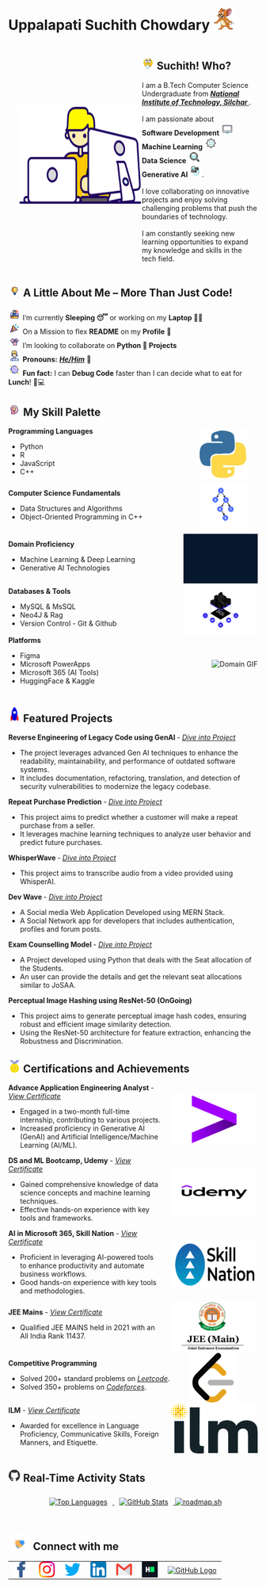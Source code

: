 # Uppalapati Suchith Chowdary&nbsp;<img src="Assets/Jerry_Logo.png" width="45px" height="45px">

<div style="display: flex; align-items: center;">
  <div>
    <img alt="Designer GIF" src="Assets/Designer.gif" width="250" height="200" style="margin-left: 20px;" />
  </div>
  <div style="flex: 1;">
    <h2>
      <img alt="Think GIF" src="Assets/think.gif" width="25px" /> Suchith! Who? &nbsp;
    </h2>
    <p>
      I am a B.Tech Computer Science Undergraduate from 
      <a href="http://www.nits.ac.in" target="_blank" rel="noopener noreferrer"> <b> <em>National Institute of Technology, Silchar</em> </b></a>.  
      <br><br>
      I am passionate about  <br>
      <b>Software Development</b> <img src="Assets/Software_PC.gif" width="25px">  <br>
      <b>Machine Learning</b> <img src="Assets/Settings.gif" width="25px">  <br>
      <b>Data Science</b> <img src="Assets/analysis.gif" width="25px"> <br>
      <b>Generative AI <img src="Assets/artificial-intelligence.gif" width="25px"></b>.  
      <br><br>
      I love collaborating on innovative projects and enjoy solving challenging problems that push the boundaries of technology.  
      <br><br>
      I am constantly seeking new learning opportunities to expand my knowledge and skills in the tech field.
    </p>
  </div>
</div>

##  <img alt="GIF" src="Assets/light-bulb.gif" width="25px" height="25px" /> **A Little About Me – More Than Just Code!**
<p>
    <img alt="GIF" src="Assets/president.gif" width="25px" /> I’m currently <b>Sleeping 😴</b> or working on my <b>Laptop 👨‍💻</b>
    <br>
    <img alt="GIF" src="Assets/confetti.gif" width="25px" /> On a Mission to flex <b>README</b> on my <b>Profile</b> 💪
    <br>
    <img alt="GIF" src="Assets/collaboration.gif" width="25px" /> I’m looking to collaborate on <b>Python 🐍 Projects</b>
    <br>
    <img alt="GIF" src="Assets/avatar.gif" width="25px" /> <b>Pronouns:</b> <a href="https://pronoun.is/he"><b><em>He/Him</em></b></a> 🧔
    <br>
    <img alt="GIF" src="Assets/disco-ball.gif" width="25px" /> <b>Fun fact:</b> I can <b>Debug Code</b> faster than I can decide what to eat for <b>Lunch</b>! 🍕💻
</p>

<h2>
    <img alt="Think GIF" src="Assets/creative-thinking.gif" width="25px" /> My Skill Palette &nbsp;
</h2>


<p>

<div style="display: flex; align-items: center;">
  <div style="flex: 1;">
    <b>Programming Languages</b>
      <ul>
          <li>Python</li>
          <li>R</li>
          <li>JavaScript</li>
          <li>C++</li>
      </ul>
  </div>
  <div>
      <img src="Assets/Python.webp" alt="Python GIF" width="100" height="100" style="margin-right: 20px;margin-left: 20px;"/>
  </div>
</div>

<div style="display: flex; align-items: center;">
  <div style="flex: 1;">
    <b>Computer Science Fundamentals</b>
    <ul>
        <li>Data Structures and Algorithms</li>
        <li>Object-Oriented Programming in C++</li>
    </ul>
  </div>
  <div>
      <img src="Assets/Data_Structure.gif" alt="Data Structure GIF" width="100" height="100" style="margin-left: 20px;margin-right: 20px" />
  </div>
</div>

<div style="display: flex; align-items: center;">
  <div style="flex: 1;">
    <b>Domain Proficiency</b>
    <ul>
        <li>Machine Learning & Deep Learning</li>
        <li>Generative AI Technologies</li>
    </ul>
  </div>
  <div>
      <img src="Assets/Data_Science.webp" alt="Domain GIF" width="150" height="100" style="margin-left: 20px;" />
  </div>
</div>

<div style="display: flex; align-items: center;">
  <div style="flex: 1;">
    <b>Databases & Tools</b>
    <ul>
        <li>MySQL & MsSQL</li>
        <li>Neo4J & Rag</li>
        <li>Version Control - Git & Github</li>
    </ul>
  </div>
  <div>
      <img src="Assets/SQL.gif" alt="Database GIF" width="150" height="100" style="margin-left: 20px;" />
  </div>
</div>

<div style="display: flex; align-items: center;">
  <div style="flex: 1;">
    <b>Platforms</b>
    <ul>
        <li>Figma</li>
        <li>Microsoft PowerApps</li>
        <li>Microsoft 365 (AI Tools)</li>
        <li>HuggingFace & Kaggle</li>
    </ul>
  </div>
  <div>
      <img src="Assets/figma.gif" alt="Domain GIF" width="150" height="100" style="margin-left: 20px;" />
  </div>
</div>

</p>

##  <img alt="GIF" src="Assets/Rocket.gif" width="25px" /> **Featured Projects**
<p>

<b> Reverse Engineering of Legacy Code using GenAI </b> - <a href="https://github.com/Suchith-2002/Reverse-Engineering-Legacy-Code"> <u><em> Dive into Project </em></u> </a>
- The project leverages advanced Gen AI techniques to enhance the readability, maintainability, and performance of outdated software systems.
- It includes documentation, refactoring, translation, and detection of security vulnerabilities to modernize the legacy codebase.

<b> Repeat Purchase Prediction </b> - <a href="https://github.com/Suchith-2002/Repeat-Purchase-Prediction"> <u><em> Dive into Project </em></u> </a>
- This project aims to predict whether a customer will make a repeat purchase from a seller.
- It leverages machine learning techniques to analyze user behavior and predict future purchases.

<b> WhisperWave </b> - <a href="https://github.com/Suchith-2002/WhisperWave"> <u><em> Dive into Project </em></u> </a>
- This project aims to transcribe audio from a video provided using WhisperAI.

<b> Dev Wave </b> - <a href="https://github.com/Suchith-2002/Dev-Wave"> <u><em> Dive into Project </em></u> </a>
- A Social media Web Application Developed using MERN Stack.
- A Social Network app for developers that includes authentication, profiles and forum posts.

<b> Exam Counselling Model </b> - <a href="https://github.com/Suchith-2002/Exam-Counselling-Model"> <u><em> Dive into Project </em></u> </a>
- A Project developed using Python that deals with the Seat allocation of the Students.
- An user can provide the details and get the relevant seat allocations similar to JoSAA.

<b> Perceptual Image Hashing using ResNet-50 (OnGoing) </b>
- This project aims to generate perceptual image hash codes, ensuring robust and efficient image similarity detection.
- Using the ResNet-50 architecture for feature extraction, enhancing the Robustness and Discrimination.

</p>

##  <img alt="GIF" src="Assets/Medal.gif" width="25px" /> **Certifications and Achievements**
<p>
<div style="display: flex; align-items: center;">
  <div style="flex: 1;">
    <b>Advance Application Engineering Analyst</b> - <a href="https://drive.google.com/file/d/1uOzXsh1KLkYmcteosHzDawBRLhDjksGS/view?usp=sharing"> <u><em> View Certificate </em></u> </a>
    <ul>
        <li>Engaged in a two-month full-time internship, contributing to various projects.</li>
        <li>Increased proficiency in Generative AI (GenAI) and Artificial Intelligence/Machine Learning (AI/ML).</li>
    </ul>
  </div>
  <div>
      <a href="https://www.accenture.com/us-en"><img src="Assets/Accenture-Emblem.png" alt="Accenture GIF" width="175" height="100" style="margin-left: 20px;" /></a>
  </div>
</div>

<div style="display: flex; align-items: center;">
  <div style="flex: 1;">
    <b>DS and ML Bootcamp, Udemy</b> - <a href="https://drive.google.com/file/d/1qWndDDh2HXZvx7hcG3qHKparFz7jbFg_/view?usp=sharing"> <u><em> View Certificate </em></u> </a>
    <ul>
        <li>Gained comprehensive knowledge of data science concepts and machine learning techniques.</li>
        <li>Effective hands-on experience with key tools and frameworks.</li>
    </ul>
  </div>
  <div>
      <a href="https://www.udemy.com/course/python-for-data-science-and-machine-learning-bootcamp/?srsltid=AfmBOool3d0ite3zHfBvMa4SGNkPxBnA8EfyAEd1QdrJ4K7fIx5j8IDG&couponCode=LEARNNOWPLANS"><img src="Assets/Udemy_Logo.png" alt="Udemy GIF" width="175" height="100" style="margin-left: 20px;" /></a>
  </div>
</div>

<div style="display: flex; align-items: center;">
  <div style="flex: 1;">
    <b>AI in Microsoft 365, Skill Nation</b> - <a href="https://drive.google.com/file/d/1tOBli_JOYbuaxxXiyWETRvPwUwXj65WV/view?usp=sharing"> <u><em> View Certificate </em></u> </a>
    <ul>
        <li>Proficient in leveraging AI-powered tools to enhance productivity and automate business workflows.</li>
        <li>Good hands-on experience with key tools and methodologies.</li>
    </ul>
  </div>
  <div>
      <a href="https://skillnation.ai/workshops/"><img src="Assets/Skill_Nation.png" alt="Skill Nation PNG" width="175" height="100" style="margin-left: 20px;" /></a>
  </div>
</div>

<div style="display: flex; align-items: center;">
  <div style="flex: 1;">
    <b>JEE Mains</b> - <a href="https://drive.google.com/file/d/1s9s8LpfYFWRWyvL2lRRe_YBJj_JjI0L-/view?usp=sharing"> <u><em> View Certificate </em></u> </a>
    <ul>
        <li>Qualified JEE MAINS held in 2021 with an All India Rank 11437.</li>
    </ul>
  </div>
  <div>
      <a href="https://jeemain.nta.nic.in"><img src="Assets/JEE_Logo.jpg" alt="JEE Logo JPG" width="175" height="100" style="margin-left: 20px;" /></a>
  </div>
</div>

<div style="display: flex; align-items: center;">
  <div style="flex: 1;">
    <b>Competitive Programming</b>
    <ul>
        <li>Solved 200+ standard problems on <a href="https://leetcode.com/u/Suchith_U/"><u><em>Leetcode</em></u></a>.</li>
        <li>Solved 350+ problems on <a href="https://codeforces.com/profile/Suchith_1124"><u><em>Codeforces</em></u></a>.</li>
    </ul>
  </div>
  <div>
      <a href="https://leetcode.com/u/"><img src="Assets/Leetcode_Logo.webp" alt="Leetcode Webp" width="100" height="100" style="margin-left: 20px; margin-right: 40px;" /></a>
  </div>
</div>

<div style="display: flex; align-items: center;">
  <div style="flex: 1;">
    <b>ILM</b> - <a href="https://drive.google.com/file/d/1tOBli_JOYbuaxxXiyWETRvPwUwXj65WV/view?usp=sharing"> <u><em> View Certificate </em></u> </a>
    <ul>
        <li>Awarded for excellence in Language Proficiency, Communicative Skills, Foreign Manners, and Etiquette.</li>
    </ul>
  </div>
  <div>
      <a href="https://ilm-india.com"><img src="Assets/ILM_Logo.png" alt="ILM Logo PNG" width="175" height="100" style="margin-left: 20px;" /></a>
  </div>
</div>
</p>

## <img alt="Github GIF" src="Assets/Github_Logo.webp" width="25px" /> **Real-Time Activity Stats**

<div align="center">
  <a href="https://github.com/Suchith-2002">
    <img src="https://github-readme-stats.vercel.app/api/top-langs/?username=Suchith-2002&theme=radical" alt="Top Languages" style="margin: 10px;"/>
  </a>

  <a href="https://github.com/Suchith-2002">
    <img src="https://github-readme-stats.vercel.app/api?username=Suchith-2002&show_icons=true&theme=dark&line_height=27" alt="GitHub Stats" style="margin: 10px;"/>
  </a>

  <a href="https://roadmap.sh">
    <img src="https://roadmap.sh/card/wide/65533ce568ca60261329ae8e?variant=dark" alt="roadmap.sh"/>
  </a>
</div>
<br>

## <img src="Assets/Handshake.gif" height="32px" width="45px"> Connect with me

<table border="0" cellspacing="0" cellpadding="0" style="border-collapse: collapse;">
  <tr>
    <td style="padding: 0 10px;">
      <a href="https://www.instagram.com/suchith_u/">
        <img src="Assets/FaceBook_SVg.svg" alt="Facebook logo" width="32">
      </a>
    </td>
    <td style="padding: 0 10px;">
      <a href="https://www.instagram.com/suchith_u/">
        <img src="Assets/Instagram.svg" alt="Instagram logo" width="32">
      </a>
    </td>
    <td style="padding: 0 10px;">
      <a href="https://x.com/suchith_u">
        <img src="Assets/Twitter.svg" alt="Twitter Logo" width="32">
      </a>
    </td>
    <td style="padding: 0 10px;">
      <a href="https://www.linkedin.com/in/suchith-uppalapati-19b672255/">
        <img src="Assets/Linkedin.svg" alt="LinkedIn Logo" width="32">
      </a>
    </td>
    <td style="padding: 0 10px;">
      <a href="mailto:suchith.uppalapati@gmail.com">
        <img src="Assets/Gmail.svg" alt="Gmail Logo" width="32">
      </a>
    </td>
    <td style="padding: 0 10px;">
      <a href="https://www.hackerrank.com/profile/Suchith_1124">
        <img src="Assets/HackerRank.svg" alt="HackerRank Logo" width="32">
      </a>
    </td>
    <td style="padding: 0 10px;">
      <a href="https://github.com/Suchith-2002">
        <img src="https://cdn.svgporn.com/logos/github-icon.svg" alt="GitHub Logo" width="32">
      </a>
    </td>
  </tr>
</table>

<!--
## <img src="Assets/Handshake.gif" height="32px" width="45px"> Connect with me

<a href="https://www.facebook.com/suchith.uppalapati">
  <img src="Assets/FaceBook_SVg.svg" alt="Facebook logo" width="32">
</a>&nbsp;&nbsp;&nbsp;&nbsp;
<a href="https://www.instagram.com/suchith_u/">
  <img src="Assets/Instagram.svg" alt="Instagram logo" width="32">
</a>&nbsp;&nbsp;&nbsp;&nbsp;
<a href="https://x.com/suchith_u">
  <img src="Assets/Twitter.svg" alt="Twitter Logo" width="32">
</a>&nbsp;&nbsp;&nbsp;&nbsp;
<a href="https://www.linkedin.com/in/suchith-uppalapati-19b672255/">
  <img src="Assets/Linkedin.svg" alt="LinkedIn Logo" width="32">
</a>&nbsp;&nbsp;&nbsp;&nbsp;
<a href="mailto:suchith.uppalapati@gmail.com">
  <img src="Assets/Gmail.svg" alt="Gmail Logo" width="32">
</a>&nbsp;&nbsp;&nbsp;&nbsp;
<a href="https://www.hackerrank.com/profile/Suchith_1124">
  <img src="Assets/HackerRank.svg" alt="HackerRank Logo" width="32">
</a>&nbsp;&nbsp;&nbsp;&nbsp;
<a href="https://github.com/Suchith-2002">
  <img src="https://cdn.svgporn.com/logos/github-icon.svg" alt="GitHub Logo" width="32">
</a>
-->
